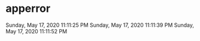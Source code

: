 # apperror
 
 S u n d a y ,   M a y   1 7 ,   2 0 2 0   1 1 : 1 1 : 2 5   P M  
  
  
  
 S u n d a y ,   M a y   1 7 ,   2 0 2 0   1 1 : 1 1 : 3 9   P M  
  
  
  
 S u n d a y ,   M a y   1 7 ,   2 0 2 0   1 1 : 1 1 : 5 2   P M  
  
  
 